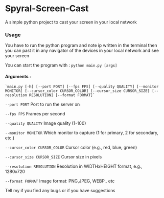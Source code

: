 # Spyral-Screen-Cast
A simple python project to cast your screen in your local network

### Usage
You have to run the python program and note ip written in the terminal then you can past it in any navigator of the devices in your local network and see your screen


You can start the program with :
`python main.py [args]`

#### Arguments : 

    `main.py [-h] [--port PORT] [--fps FPS] [--quality QUALITY] [--monitor MONITOR] [--cursor_color CURSOR_COLOR] [--cursor_size CURSOR_SIZE] [--resolution RESOLUTION] [--format FORMAT]`

  `--port PORT`           Port to run the server on

  `--fps FPS`         Frames per second

  `--quality QUALITY`   Image quality (1-100)


  `--monitor MONITOR`     Which monitor to capture (1 for primary, 2 for secondary, etc.)

  `--cursor_color CURSOR_COLOR`
                        Cursor color (e.g., red, blue, green)

  `--cursor_size CURSOR_SIZE`
                        Cursor size in pixels

  `--resolution RESOLUTION`
                        Resolution in WIDTHxHEIGHT format, e.g., 1280x720

  `--format FORMAT`       Image format: PNG,JPEG, WEBP.. etc



Tell my if you find any bugs or if you have suggestions